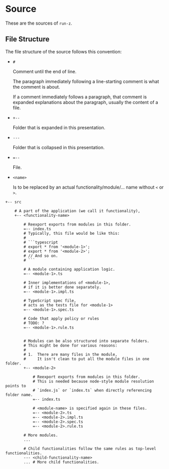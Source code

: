 # Source

These are the sources of `run-z`.

## File Structure

The file structure of the source follows this convention:

-   `#`

    Comment until the end of line.

    The paragraph immediately following a line-starting comment
    is what the comment is about.

    If a comment immediately follows a paragraph,
    that comment is expanded explanations about the paragraph,
    usually the content of a file.

-   `+--`

    Folder that is expanded in this presentation.

-   `---`

    Folder that is collapsed in this presentation.

-   `=--`

    File.

-   `<name>`

    Is to be replaced by an actual functionality/module/... name without `<` or `>`.

````text
+-- src

    # A part of the application (we call it functionality),
    +-- <functionality-name>

        # Reexport exports from modules in this folder.
        =-- index.ts
        # Typically, this file would be like this:
        #
        # ```typescript
        # export * from '<module-1>';
        # export * from '<module-2>';
        # // And so on.
        # ```

        # A module containing application logic.
        =-- <module-1>.ts

        # Inner implementations of <module-1>,
        # if it is better done separately.
        =-- <module-1>.impl.ts

        # TypeScript spec file,
        # acts as the tests file for <module-1>
        =-- <module-1>.spec.ts

        # Code that apply policy or rules
        # TODO: ?
        =-- <module-1>.rule.ts


        # Modules can be also structured into separate folders.
        # This might be done for various reasons:
        #
        # 1.  There are many files in the module,
        #     It isn't clean to put all the module files in one folder.
        +-- <module-2>

            # Reexport exports from modules in this folder.
            # This is needed because node-style module resolution points to
            # `index.js` or `index.ts` when directly referencing folder name.
            =-- index.ts

            # <module-name> is specified again in these files.
            =-- <module-2>.ts
            =-- <module-2>.impl.ts
            =-- <module-2>.spec.ts
            =-- <module-2>.rule.ts

        # More modules.
        ...

        # Child functionalities follow the same rules as top-level functionalities.
        --- <child-functionality-name>
        ... # More child functionalities.
````
